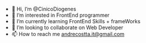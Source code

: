 - 👋 Hi, I’m @CinicoDiogenes
- 👀 I’m interested in FrontEnd programmer 
- 🌱 I’m currently learning FrontEnd Skills + frameWorks 
- 💞️ I’m looking to collaborate on Web Developer
- 📫 How to reach me andrecostta.it@gmail.com

<!---
CinicoDiogenes/CinicoDiogenes is a ✨ special ✨ repository because its `README.md` (this file) appears on your GitHub profile.
You can click the Preview link to take a look at your changes.
--->
